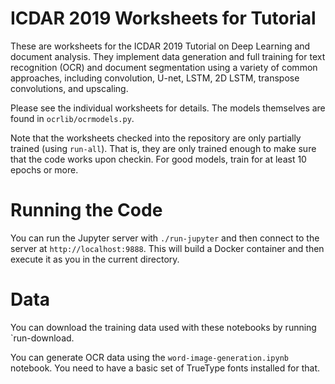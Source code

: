 ICDAR 2019 Worksheets for Tutorial
==================================

These are worksheets for the ICDAR 2019 Tutorial on Deep Learning and document analysis.
They implement data generation and full training for text recognition (OCR) and document segmentation
using a variety of common approaches, including convolution, U-net, LSTM, 2D LSTM, transpose convolutions,
and upscaling.

Please see the individual worksheets for details. The models themselves are found in `ocrlib/ocrmodels.py`.

Note that the worksheets checked into the repository are only partially trained (using `run-all`).
That is, they are only trained enough to make sure that the code works upon checkin.
For good models, train for at least 10 epochs or more.

Running the Code
================

You can run the Jupyter server with `./run-jupyter` and then connect to the server at `http://localhost:9888`.
This will build a Docker container and then execute it as you in the current directory.

Data
====

You can download the training data used with these notebooks by running `run-download.

You can generate OCR data using the `word-image-generation.ipynb` notebook.
You need to have a basic set of TrueType fonts installed for that.
